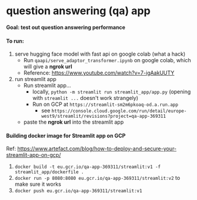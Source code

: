 # question answering (qa) app
**Goal: test out question answering performance**
#### To run:
1. serve hugging face model with fast api on google colab (what a hack)
    * Run `qaapi/serve_adaptor_transformer.ipynb` on google colab, which will give a **ngrok url**
    * Reference: https://www.youtube.com/watch?v=7-igAakUUTY
2. run streamlit app
    * Run streamlit app...
        * locally, `python -m streamlit run streamlit_app/app.py` (opening with `streamlit ...` doesn't work strangely)
        * Run on GCP at `https://streamlit-sm2m6pkoaq-od.a.run.app`
            * see `https://console.cloud.google.com/run/detail/europe-west9/streamlit/revisions?project=qa-app-369311`
    * paste the **ngrok url** into the streamlit app 


#### Building docker image for Streamlit app on GCP
Ref: https://www.artefact.com/blog/how-to-deploy-and-secure-your-streamlit-app-on-gcp/
1. `docker build -t eu.gcr.io/qa-app-369311/streamlit:v1 -f streamlit_app/dockerfile .`
1. `docker run -p 8080:8080 eu.gcr.io/qa-app-369311/streamlit:v2` to make sure it works
1. `docker push eu.gcr.io/qa-app-369311/streamlit:v1`